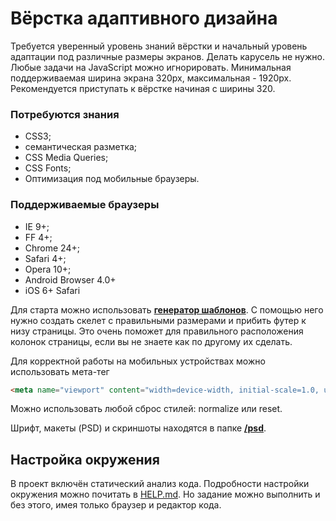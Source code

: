 # Вёрстка адаптивного дизайна

Требуется уверенный уровень знаний вёрстки и начальный уровень адаптации под различные размеры экранов. Делать карусель не нужно. Любые задачи на JavaScript можно игнорировать. Минимальная поддерживаемая ширина экрана 320px, максимальная - 1920px. Рекомендуется приступать к вёрстке начиная с ширины 320.

### Потребуются знания

- CSS3;
- семантическая разметка;
- CSS Media Queries;
- CSS Fonts;
- Оптимизация под мобильные браузеры.

### Поддерживаемые браузеры

- IE 9+;
- FF 4+;
- Chrome 24+;
- Safari 4+;
- Opera 10+;
- Android Browser 4.0+
- iOS 6+ Safari

Для старта можно использовать **[генератор шаблонов](http://csstemplater.com/)**. С помощью него нужно создать скелет с правильными размерами и прибить футер к низу страницы. Это очень поможет для правильного расположения колонок страницы, если вы не знаете как по другому их сделать.

Для корректной работы на мобильных устройствах можно использовать мета-тег

```html
<meta name="viewport" content="width=device-width, initial-scale=1.0, user-scalable=no, maximum-scale=1.0, minimum-scale=1.0" />
```

Можно использовать любой сброс стилей: normalize или reset.

Шрифт, макеты (PSD) и скриншоты находятся в папке **[/psd](./psd)**.

## Настройка окружения

В проект включён статический анализ кода. Подробности настройки окружения можно почитать в [HELP.md](./blob/master/HELP.md). Но задание можно выполнить и без этого, имея только браузер и редактор кода.